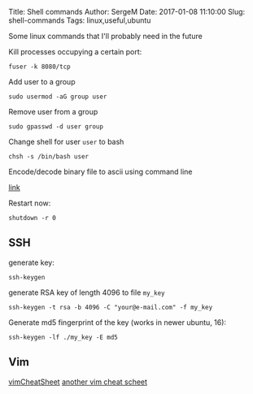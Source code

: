 Title: Shell commands
Author: SergeM
Date: 2017-01-08 11:10:00
Slug: shell-commands
Tags: linux,useful,ubuntu


Some linux commands that I'll probably need in the future


Kill processes occupying a certain port:
```
fuser -k 8080/tcp
``` 


Add user to a group
```
sudo usermod -aG group user
```


Remove user from a group
```
sudo gpasswd -d user group
```


Change shell for user `user` to bash
```
chsh -s /bin/bash user
```


Encode/decode binary file to ascii using command line 

[link](/encodedecode-binary-file-to-ascii.html)


Restart now:
```
shutdown -r 0
```

## SSH
generate key:
```
ssh-keygen
```

generate RSA key of length 4096 to file `my_key`
```
ssh-keygen -t rsa -b 4096 -C "your@e-mail.com" -f my_key
```

Generate md5 fingerprint of the key (works in newer ubuntu, 16):
```
ssh-keygen -lf ./my_key -E md5
```

## Vim
[vimCheatSheet](https://www.fprintf.net/vimCheatSheet.html)
[another vim cheat scheet](https://vim.rtorr.com/)
